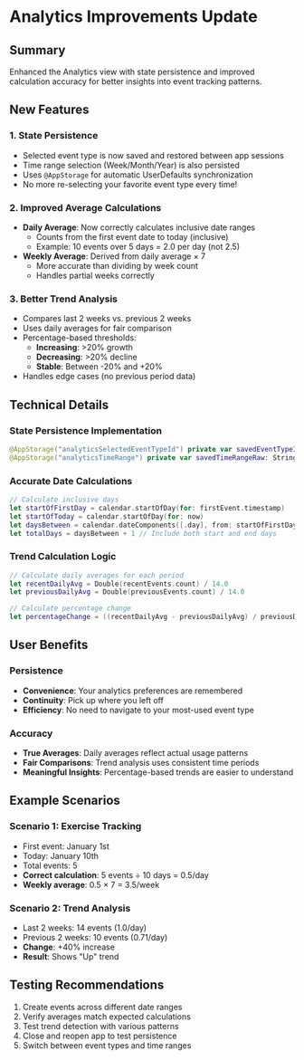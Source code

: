 # Analytics Improvements Update

## Summary
Enhanced the Analytics view with state persistence and improved calculation accuracy for better insights into event tracking patterns.

## New Features

### 1. **State Persistence**
- Selected event type is now saved and restored between app sessions
- Time range selection (Week/Month/Year) is also persisted
- Uses `@AppStorage` for automatic UserDefaults synchronization
- No more re-selecting your favorite event type every time!

### 2. **Improved Average Calculations**
- **Daily Average**: Now correctly calculates inclusive date ranges
  - Counts from the first event date to today (inclusive)
  - Example: 10 events over 5 days = 2.0 per day (not 2.5)
- **Weekly Average**: Derived from daily average × 7
  - More accurate than dividing by week count
  - Handles partial weeks correctly

### 3. **Better Trend Analysis**
- Compares last 2 weeks vs. previous 2 weeks
- Uses daily averages for fair comparison
- Percentage-based thresholds:
  - **Increasing**: >20% growth
  - **Decreasing**: >20% decline
  - **Stable**: Between -20% and +20%
- Handles edge cases (no previous period data)

## Technical Details

### State Persistence Implementation
```swift
@AppStorage("analyticsSelectedEventTypeId") private var savedEventTypeId: String = ""
@AppStorage("analyticsTimeRange") private var savedTimeRangeRaw: String = TimeRange.month.rawValue
```

### Accurate Date Calculations
```swift
// Calculate inclusive days
let startOfFirstDay = calendar.startOfDay(for: firstEvent.timestamp)
let startOfToday = calendar.startOfDay(for: now)
let daysBetween = calendar.dateComponents([.day], from: startOfFirstDay, to: startOfToday).day ?? 0
let totalDays = daysBetween + 1 // Include both start and end days
```

### Trend Calculation Logic
```swift
// Calculate daily averages for each period
let recentDailyAvg = Double(recentEvents.count) / 14.0
let previousDailyAvg = Double(previousEvents.count) / 14.0

// Calculate percentage change
let percentageChange = ((recentDailyAvg - previousDailyAvg) / previousDailyAvg) * 100
```

## User Benefits

### Persistence
- **Convenience**: Your analytics preferences are remembered
- **Continuity**: Pick up where you left off
- **Efficiency**: No need to navigate to your most-used event type

### Accuracy
- **True Averages**: Daily averages reflect actual usage patterns
- **Fair Comparisons**: Trend analysis uses consistent time periods
- **Meaningful Insights**: Percentage-based trends are easier to understand

## Example Scenarios

### Scenario 1: Exercise Tracking
- First event: January 1st
- Today: January 10th
- Total events: 5
- **Correct calculation**: 5 events ÷ 10 days = 0.5/day
- **Weekly average**: 0.5 × 7 = 3.5/week

### Scenario 2: Trend Analysis
- Last 2 weeks: 14 events (1.0/day)
- Previous 2 weeks: 10 events (0.71/day)
- **Change**: +40% increase
- **Result**: Shows "Up" trend

## Testing Recommendations
1. Create events across different date ranges
2. Verify averages match expected calculations
3. Test trend detection with various patterns
4. Close and reopen app to test persistence
5. Switch between event types and time ranges
